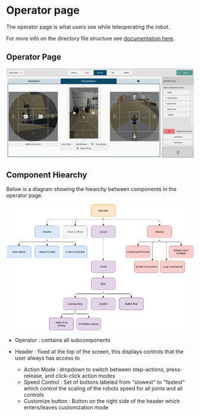 # Operator page

The operator page is what users see while teleoperating the robot.

For more info on the directory file structure see [documentation here](./tsx/README.md).

## Operator Page

![Operator Page](../../../documentation/assets/operator_page.png)

## Component Hiearchy

Below is a diagram showing the hiearchy between components in the operator page.

![operator page component hiearcy](../../../documentation/assets/component_hiearchy.png)

* Operator
: contains all subcomponents

* Header
: fixed at the top of the screen, this displays controls that the user always has access to
    * Action Mode
    : dropdown to switch between step-actions, press-release, and click-click action modes
    * Speed Control
    : Set of buttons labeled from "slowest" to "fastest" which control the scaling of the robots speed for all joints and all controls
    * Customize button
    : Button on the right side of the header which enters/leaves customization mode